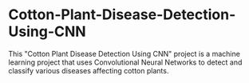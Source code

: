 # Cotton-Plant-Disease-Detection-Using-CNN
This "Cotton Plant Disease Detection Using CNN" project is a machine learning project that uses Convolutional Neural Networks to detect and classify various diseases affecting cotton plants.
